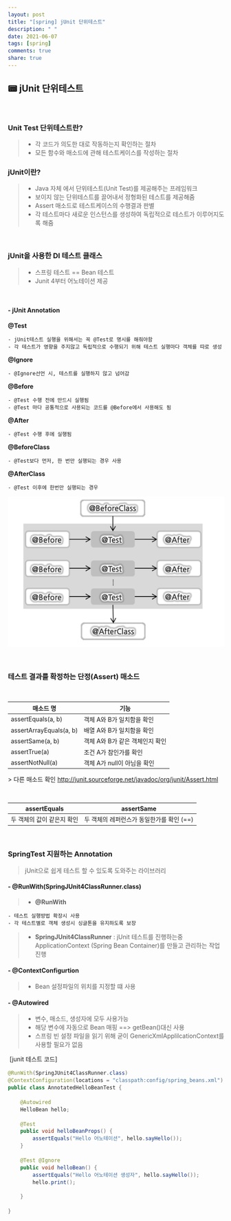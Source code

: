 ```yaml
---
layout: post
title: "[spring] jUnit 단위테스트"
description: " "
date: 2021-06-07
tags: [spring]
comments: true
share: true
---
```



## 📟 jUnit 단위테스트

<br>

### Unit Test 단위테스트란?

> - 각 코드가 의도한 대로 작동하는지 확인하는 절차
> - 모든 함수와 매소드에 관해 테스트케이스를 작성하는 절차

### jUnit이란?

> - Java 자체 에서 단위테스트(Unit Test)를 제공해주는 프레임워크
> - 보이지 않는 단위테스트를 끌어내서 정형화된 테스트를 제공해줌
> - Assert 매소드로 테스트케이스의 수행결과 판별
> - 각 테스트마다 새로운 인스턴스를 생성하여 독립적으로 테스트가 이루어지도록 해줌

<br >

### jUnit을 사용한 DI 테스트 클래스

> - 스프링 테스트 == Bean 테스트
> - Junit 4부터 어노테이션 제공

<br>

#### - jUnit Annotation

**@Test**

    - jUnit테스트 실행을 위해서는 꼭 @Test로 명시를 해줘야함
    - 각 테스트가 영향을 주지않고 독립적으로 수행되기 위해 테스트 실행마다 객체를 따로 생성

**@Ignore**

    - @Ignore선언 시, 테스트를 실행하지 않고 넘어감

**@Before**

    - @Test 수행 전에 만드시 실행됨
    - @Test 마다 공통적으로 사용되는 코드를 @Before에서 사용해도 됨

**@After**

    - @Test 수행 후에 실행됨

**@BeforeClass**

    - @Test보다 먼저, 한 번만 실행되는 경우 사용

**@AfterClass**

    - @Test 이후에 한번만 실행되는 경우

![junit](./imgs/junit.png)

<br />

### 테스트 결과를 확정하는 단정(Assert) 매소드

​

| 매소드 명               | 기능                            |
| ----------------------- | ------------------------------- |
| assertEquals(a, b)      | 객체 A와 B가 일치함을 확인      |
| assertArrayEquals(a, b) | 배열 A와 B가 일치함을 확인      |
| assertSame(a, b)        | 객체 A와 B가 같은 객체인지 확인 |
| assertTrue(a)           | 조건 A가 참인가를 확인          |
| assertNotNull(a)        | 객체 A가 null이 아님을 확인     |

​> 다른 매소드 확인 http://junit.sourceforge.net/javadoc/org/junit/Assert.html

<br>

| assertEquals               | assertSame                                |
| -------------------------- | ----------------------------------------- |
| 두 객체의 값이 같은지 확인 | 두 객체의 레퍼런스가 동일한가를 확인 (==) |

<br>

### SpringTest 지원하는 Annotation

> jUnit으로 쉽게 테스트 할 수 있도록 도와주는 라이브러리

#### - @RunWith(SpringJUnit4ClassRunner.class)

> - **@RunWith**

    - 테스트 실행방법 확장시 사용
    - 각 테스트별로 객체 생성시 싱글톤을 유지하도록 보장

> - **SpringJUnit4ClassRunner** : jUnit 테스트를 진행하는중 ApplicationContext (Spring Bean Container)를 만들고 관리하는 작업 진행

#### - @ContextConfigurtion

> - Bean 설정파일의 위치를 지정할 떄 사용

#### - @Autowired

> - 변수, 매소드, 생성자에 모두 사용가능
> - 해당 변수에 자동으로 Bean 매핑
>   ==> getBean()대신 사용
> - 스프링 빈 설정 파일을 읽기 위해 굳이 GenericXmlApplilcationContext를 사용할 필요가 없음

​
[junit 테스트 코드]

```java
@RunWith(SpringJUnit4ClassRunner.class)
@ContextConfiguration(locations = "classpath:config/spring_beans.xml")
public class AnnotatedHelloBeanTest {

	@Autowired
	HelloBean hello;

	@Test
	public void helloBeanProps() {
		assertEquals("Hello 어노테이션", hello.sayHello());
	}

	@Test @Ignore
	public void helloBean() {
		assertEquals("Hello 어노테이션 생성자", hello.sayHello());
		hello.print();

	}

}
```
